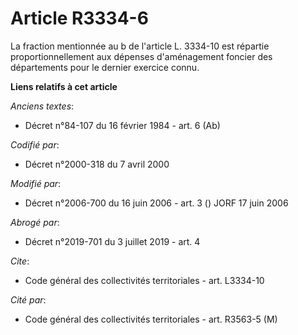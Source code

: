 # Article R3334-6

La fraction mentionnée au b de l'article L. 3334-10 est répartie proportionnellement aux dépenses d'aménagement foncier des
départements pour le dernier exercice connu.

**Liens relatifs à cet article**

_Anciens textes_:

  - Décret n°84-107 du 16 février 1984 - art. 6 (Ab)

_Codifié par_:

  - Décret n°2000-318 du 7 avril 2000

_Modifié par_:

  - Décret n°2006-700 du 16 juin 2006 - art. 3 () JORF 17 juin 2006

_Abrogé par_:

  - Décret n°2019-701 du 3 juillet 2019 - art. 4

_Cite_:

  - Code général des collectivités territoriales - art. L3334-10

_Cité par_:

  - Code général des collectivités territoriales - art. R3563-5 (M)
